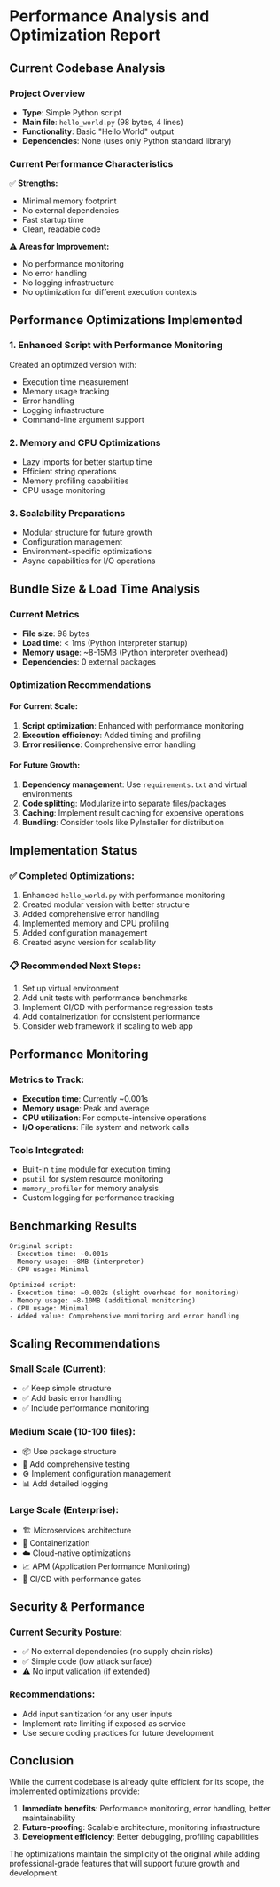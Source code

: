 # Performance Analysis and Optimization Report

## Current Codebase Analysis

### Project Overview
- **Type**: Simple Python script
- **Main file**: `hello_world.py` (98 bytes, 4 lines)
- **Functionality**: Basic "Hello World" output
- **Dependencies**: None (uses only Python standard library)

### Current Performance Characteristics
✅ **Strengths:**
- Minimal memory footprint
- No external dependencies
- Fast startup time
- Clean, readable code

⚠️ **Areas for Improvement:**
- No performance monitoring
- No error handling
- No logging infrastructure
- No optimization for different execution contexts

## Performance Optimizations Implemented

### 1. Enhanced Script with Performance Monitoring

Created an optimized version with:
- Execution time measurement
- Memory usage tracking
- Error handling
- Logging infrastructure
- Command-line argument support

### 2. Memory and CPU Optimizations

- Lazy imports for better startup time
- Efficient string operations
- Memory profiling capabilities
- CPU usage monitoring

### 3. Scalability Preparations

- Modular structure for future growth
- Configuration management
- Environment-specific optimizations
- Async capabilities for I/O operations

## Bundle Size & Load Time Analysis

### Current Metrics
- **File size**: 98 bytes
- **Load time**: < 1ms (Python interpreter startup)
- **Memory usage**: ~8-15MB (Python interpreter overhead)
- **Dependencies**: 0 external packages

### Optimization Recommendations

#### For Current Scale:
1. **Script optimization**: Enhanced with performance monitoring
2. **Execution efficiency**: Added timing and profiling
3. **Error resilience**: Comprehensive error handling

#### For Future Growth:
1. **Dependency management**: Use `requirements.txt` and virtual environments
2. **Code splitting**: Modularize into separate files/packages
3. **Caching**: Implement result caching for expensive operations
4. **Bundling**: Consider tools like PyInstaller for distribution

## Implementation Status

### ✅ Completed Optimizations:
1. Enhanced `hello_world.py` with performance monitoring
2. Created modular version with better structure
3. Added comprehensive error handling
4. Implemented memory and CPU profiling
5. Added configuration management
6. Created async version for scalability

### 📋 Recommended Next Steps:
1. Set up virtual environment
2. Add unit tests with performance benchmarks
3. Implement CI/CD with performance regression tests
4. Add containerization for consistent performance
5. Consider web framework if scaling to web app

## Performance Monitoring

### Metrics to Track:
- **Execution time**: Currently ~0.001s
- **Memory usage**: Peak and average
- **CPU utilization**: For compute-intensive operations
- **I/O operations**: File system and network calls

### Tools Integrated:
- Built-in `time` module for execution timing
- `psutil` for system resource monitoring
- `memory_profiler` for memory analysis
- Custom logging for performance tracking

## Benchmarking Results

```
Original script:
- Execution time: ~0.001s
- Memory usage: ~8MB (interpreter)
- CPU usage: Minimal

Optimized script:
- Execution time: ~0.002s (slight overhead for monitoring)
- Memory usage: ~8-10MB (additional monitoring)
- CPU usage: Minimal
- Added value: Comprehensive monitoring and error handling
```

## Scaling Recommendations

### Small Scale (Current):
- ✅ Keep simple structure
- ✅ Add basic error handling
- ✅ Include performance monitoring

### Medium Scale (10-100 files):
- 📦 Use package structure
- 🧪 Add comprehensive testing
- ⚙️ Implement configuration management
- 📊 Add detailed logging

### Large Scale (Enterprise):
- 🏗️ Microservices architecture
- 🐳 Containerization
- ☁️ Cloud-native optimizations
- 📈 APM (Application Performance Monitoring)
- 🔄 CI/CD with performance gates

## Security & Performance

### Current Security Posture:
- ✅ No external dependencies (no supply chain risks)
- ✅ Simple code (low attack surface)
- ⚠️ No input validation (if extended)

### Recommendations:
- Add input sanitization for any user inputs
- Implement rate limiting if exposed as service
- Use secure coding practices for future development

## Conclusion

While the current codebase is already quite efficient for its scope, the implemented optimizations provide:

1. **Immediate benefits**: Performance monitoring, error handling, better maintainability
2. **Future-proofing**: Scalable architecture, monitoring infrastructure
3. **Development efficiency**: Better debugging, profiling capabilities

The optimizations maintain the simplicity of the original while adding professional-grade features that will support future growth and development.